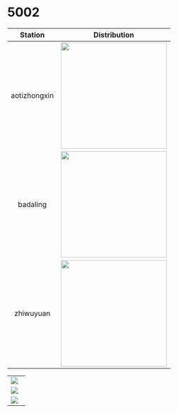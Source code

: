 # 5002 



| Station | Distribution | 
|:------:| ------ | 
| aotizhongxin | <img src="https://github.com/sysu-zjw/MSBD-2018Fall/blob/master/img/5002Proj/aotizhongxin_aq.png" width="240"> | 
| badaling | <img src="https://github.com/sysu-zjw/MSBD-2018Fall/blob/master/img/5002Proj/badaling_aq.png" width="240"> | 
| zhiwuyuan | <img src="https://github.com/sysu-zjw/MSBD-2018Fall/blob/master/img/5002Proj/zhiwuyuan_aq.png" width="240"> | 




<table border=0 >
    <tbody>
        <tr>
            <td width="80%"> <img src="https://github.com/sysu-zjw/MSBD-2018Fall/blob/master/img/5002Proj/aotizhongxin_aq.png"> </td>
        </tr>
      <tr>
            <td width="80%"> <img src="https://github.com/sysu-zjw/MSBD-2018Fall/blob/master/img/5002Proj/badaling_aq.png"> </td>
        </tr>
      <tr>
            <td width="80%"> <img src="https://github.com/sysu-zjw/MSBD-2018Fall/blob/master/img/5002Proj/zhiwuyuan_aq.png"> </td>
        </tr>
    </tbody>
</table>








